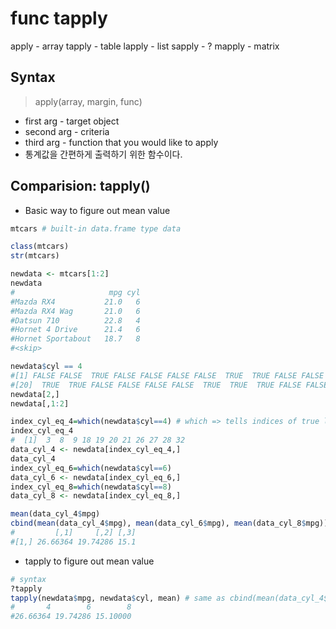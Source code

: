 func tapply
================

apply - array
tapply - table
lapply - list
sapply - ?
mapply - matrix

## Syntax
> apply(array, margin, func)
* first arg - target object
* second arg - criteria
* third arg - function that you would like to apply
* 통계값을 간편하게 출력하기 위한 함수이다.

## Comparision: tapply() 
- Basic way to figure out mean value
```R
mtcars # built-in data.frame type data

class(mtcars)
str(mtcars)

newdata <- mtcars[1:2]
newdata
#                     mpg cyl
#Mazda RX4           21.0   6
#Mazda RX4 Wag       21.0   6
#Datsun 710          22.8   4
#Hornet 4 Drive      21.4   6
#Hornet Sportabout   18.7   8
#<skip>

newdata$cyl == 4
#[1] FALSE FALSE  TRUE FALSE FALSE FALSE FALSE  TRUE  TRUE FALSE FALSE FALSE FALSE FALSE FALSE FALSE FALSE  TRUE  TRUE
#[20]  TRUE  TRUE FALSE FALSE FALSE FALSE  TRUE  TRUE  TRUE FALSE FALSE FALSE  TRUE
newdata[2,]
newdata[,1:2]

index_cyl_eq_4=which(newdata$cyl==4) # which => tells indices of true location
index_cyl_eq_4
#  [1]  3  8  9 18 19 20 21 26 27 28 32
data_cyl_4 <- newdata[index_cyl_eq_4,]
data_cyl_4
index_cyl_eq_6=which(newdata$cyl==6)
data_cyl_6 <- newdata[index_cyl_eq_6,]
index_cyl_eq_8=which(newdata$cyl==8)
data_cyl_8 <- newdata[index_cyl_eq_8,]

mean(data_cyl_4$mpg) 
cbind(mean(data_cyl_4$mpg), mean(data_cyl_6$mpg), mean(data_cyl_8$mpg))
#         [,1]     [,2] [,3]
#[1,] 26.66364 19.74286 15.1
```
- tapply to figure out mean value
```R
# syntax
?tapply
tapply(newdata$mpg, newdata$cyl, mean) # same as cbind(mean(data_cyl_4$mpg), mean(data_cyl_6$mpg), mean(data_cyl_8$mpg))
#       4        6        8 
#26.66364 19.74286 15.10000
```
